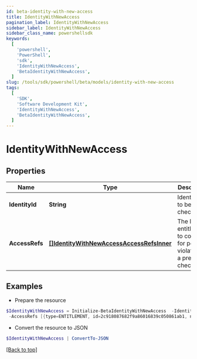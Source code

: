 ```yaml
---
id: beta-identity-with-new-access
title: IdentityWithNewAccess
pagination_label: IdentityWithNewAccess
sidebar_label: IdentityWithNewAccess
sidebar_class_name: powershellsdk
keywords:
  [
    'powershell',
    'PowerShell',
    'sdk',
    'IdentityWithNewAccess',
    'BetaIdentityWithNewAccess',
  ]
slug: /tools/sdk/powershell/beta/models/identity-with-new-access
tags:
  [
    'SDK',
    'Software Development Kit',
    'IdentityWithNewAccess',
    'BetaIdentityWithNewAccess',
  ]
---
```


# IdentityWithNewAccess

## Properties

| Name | Type | Description | Notes |
| --- | --- | --- | --- |
| **IdentityId** | **String** | Identity id to be checked. | [required] |
| **AccessRefs** | [**[]IdentityWithNewAccessAccessRefsInner**](identity-with-new-access-access-refs-inner) | The list of entitlements to consider for possible violations in a preventive check. | [required] |

## Examples

- Prepare the resource

```powershell
$IdentityWithNewAccess = Initialize-BetaIdentityWithNewAccess  -IdentityId 2c91808568c529c60168cca6f90c1313 `
 -AccessRefs [{type=ENTITLEMENT, id=2c918087682f9a86016839c050861ab1, name=CN=Information Access,OU=test,OU=test-service,DC=TestAD,DC=local}, {type=ENTITLEMENT, id=2c918087682f9a86016839c0509c1ab2, name=CN=Information Technology,OU=test,OU=test-service,DC=TestAD,DC=local}]
```

- Convert the resource to JSON

```powershell
$IdentityWithNewAccess | ConvertTo-JSON
```

[[Back to top]](#)
